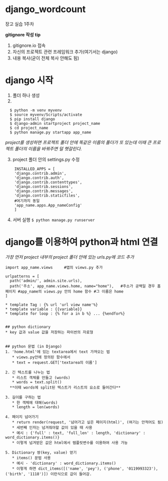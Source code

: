 # django_wordcount
장고 실습 1주차


**gitignore 작성 tip**
1. gitignore.io 접속
2. 자신의 프로젝트 관련 프레임워크 추가(여기서는 django)
3. 내용 복사(굳이 전체 복사 안해도 됨)


# django 시작
  1. 폴더 하나 생성
  2.
  ```
    $ python -m venv myvenv
    $ source myvenv/Scripts/activate
    $ pip install django
    $ django-admin startproject project_name
    $ cd project_name
    $ python manage.py startapp app_name
  ```
  
  *project를 생성하면 프로젝트 폴더 안에 똑같은 이름의 폴더가 또 있는데 이때 큰 프로젝트 폴더의 이름을 바꿔주면 덜 헷갈린다.*
  
  3. project 폴더 안의 settings.py 수정
```{.python}
    INSTALLED_APPS = [
    'django.contrib.admin',
    'django.contrib.auth',
    'django.contrib.contenttypes',
    'django.contrib.sessions',
    'django.contrib.messages',
    'django.contrib.staticfiles',
    #여기까지 동일
    'app_name.apps.App_nameConfig'
    ]
```
  4. 서버 실행
  `$ python manage.py runserver`

# django를 이용하여 python과 html 연결
*가장 먼저 project 내부의 project 폴더 안에 있는 urls.py에 코드 추가*
```{.python}
import app_name.views     #앱의 views.py 추가

urlpatterns = [
  path('admin/', admin.site.urls),
  path('주소', app_name.views.home, name="home"),   #주소가 공백일 경우 홈 페이지 #app_name의 views.py 안의 home 함수 #그 이름은 home
]

* template Tag : {% url 'url view name'%}
* template variable : {{variable}}
* template for loop : {% for a in b %} ... {%endfor%}


## python dictionary
* key 값과 value 값을 저장하는 파이썬의 자료형


## python 문법 (in Django)
1. 'home.html'에 있는 textarea에서 text 가져오는 법
   * views.py안에 정의된 함수에서
   * text = request.GET['textarea의 이름']

2. 긴 텍스트를 나누는 법
   * 리스트 객체를 만들고 (words)
   * words = text.split()
  **이때 words에 split된 텍스트가 리스트의 요소로 들어간다**
  
3. 길이를 구하는 법
   * 한 객체에 대해(words)
   * length = len(words)
  
4. 페이지 넘어가기
   * return render(request, '넘어가고 싶은 페이지(html)', (여기는 안적어도 됨)
   * 세번째 인자는 넘겨줘야할 값이 있을 때 사용
   * 예시 : {'full' : text, 'full_len' : length, 'dictionary' : word_dictionary.items()}
   * 이렇게 넘겨받은 값은 html에서 템플릿변수를 이용하여 사용 가능
  
5. Dictionary 쌍(key, value) 얻기
   * items() 문법 사용
   * 예시 - 'dictionary' : word_dictionary.items()
   * 이렇게 하면 dict_items([('name', 'pey'), ('phone', '0119993323'), ('birth', '1118')]) 이런식으로 값이 들어감.
 
